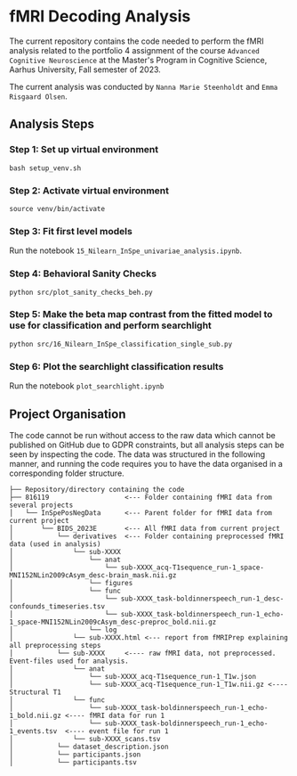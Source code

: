 # fMRI Decoding Analysis
The current repository contains the code needed to perform the fMRI analysis related to the portfolio 4 assignment of the course `Advanced Cognitive Neuroscience` at the Master's Program in Cognitive Science, Aarhus University, Fall semester of 2023.

The current analysis was conducted by `Nanna Marie Steenholdt` and `Emma Risgaard Olsen`.

## Analysis Steps 

### Step 1: Set up virtual environment

```
bash setup_venv.sh
```

### Step 2: Activate virtual environment
```
source venv/bin/activate
```

### Step 3: Fit first level models 

Run the notebook `15_Nilearn_InSpe_univariae_analysis.ipynb`. 

### Step 4: Behavioral Sanity Checks

```
python src/plot_sanity_checks_beh.py
```

### Step 5: Make the beta map contrast from the fitted model to use for classification and perform searchlight

```
python src/16_Nilearn_InSpe_classification_single_sub.py
```

### Step 6: Plot the searchlight classification results

Run the notebook `plot_searchlight.ipynb`


## Project Organisation

The code cannot be run without access to the raw data which cannot be published on GitHub due to GDPR constraints, but all analysis steps can be seen by inspecting the code. The data was structured in the following manner, and running the code requires you to have the data organised in a corresponding folder structure.

```
├── Repository/directory containing the code
├── 816119                   <--- Folder containing fMRI data from several projects
│   └── InSpePosNegData      <--- Parent folder for fMRI data from current project
│       └── BIDS_2023E       <--- All fMRI data from current project
│           └── derivatives  <--- Folder containing preprocessed fMRI data (used in analysis)
│               └── sub-XXXX
│                   └── anat
│                       └── sub-XXXX_acq-T1sequence_run-1_space-MNI152NLin2009cAsym_desc-brain_mask.nii.gz
│                   └── figures
│                   └── func
│                       └── sub-XXXX_task-boldinnerspeech_run-1_desc-confounds_timeseries.tsv
│                       └── sub-XXXX_task-boldinnerspeech_run-1_echo-1_space-MNI152NLin2009cAsym_desc-preproc_bold.nii.gz
│                   └── log  
│               └── sub-XXXX.html <--- report from fMRIPrep explaining all preprocessing steps
│           └── sub-XXXX     <---- raw fMRI data, not preprocessed. Event-files used for analysis.
│               └── anat
│                   └── sub-XXXX_acq-T1sequence_run-1_T1w.json
│                   └── sub-XXXX_acq-T1sequence_run-1_T1w.nii.gz <---- Structural T1
│               └── func
│                   └── sub-XXXX_task-boldinnerspeech_run-1_echo-1_bold.nii.gz <---- fMRI data for run 1
│                   └── sub-XXXX_task-boldinnerspeech_run-1_echo-1_events.tsv  <---- event file for run 1 
│               └── sub-XXXX_scans.tsv
│           └── dataset_description.json
│           └── participants.json
│           └── participants.tsv

```